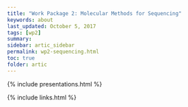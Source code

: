 ```yaml
---
title: "Work Package 2: Molecular Methods for Sequencing"
keywords: about
last_updated: October 5, 2017
tags: [wp2]
summary:
sidebar: artic_sidebar
permalink: wp2-sequencing.html
toc: true
folder: artic
---
```


{% include presentations.html %}

{% include links.html %}
